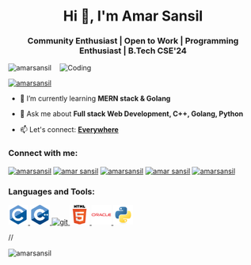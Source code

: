 
<h1 align="center">Hi 👋, I'm Amar Sansil</h1>
<h3 align="center">Community Enthusiast | Open to Work | Programming Enthusiast | B.Tech CSE'24</h3>
<img align="right" alt="Coding" width="400" src="https://cdn.dribbble.com/users/1162077/screenshots/3848914/programmer.gif">

<p align="left"> <img src="https://komarev.com/ghpvc/?username=amarsansil&label=Profile%20views&color=0e75b6&style=flat" alt="amarsansil" /> </p>

<p align="left"> <a href="https://twitter.com/amarsansil" target="blank"><img src="https://img.shields.io/twitter/follow/amarsansil?logo=twitter&style=for-the-badge" alt="amarsansil" /></a> </p>

- 🌱 I’m currently learning **MERN stack & Golang**

- 💬 Ask me about **Full stack Web Development, C++, Golang, Python**

- 📫 Let's connect: **<a href = "https://linktr.ee/amarsansil" > Everywhere </a>**

<h3 align="left">Connect with me:</h3>
<p align="left">
<a href="https://twitter.com/amarsansil" target="blank"><img align="center" src="https://raw.githubusercontent.com/rahuldkjain/github-profile-readme-generator/master/src/images/icons/Social/twitter.svg" alt="amarsansil" height="30" width="40" /></a>
<a href="https://www.linkedin.com/in/amar-sansil-3371721b7" target="blank"><img align="center" src="https://raw.githubusercontent.com/rahuldkjain/github-profile-readme-generator/master/src/images/icons/Social/linked-in-alt.svg" alt="amar sansil" height="30" width="40" /></a>
<a href="https://kaggle.com/amarsansil" target="blank"><img align="center" src="https://raw.githubusercontent.com/rahuldkjain/github-profile-readme-generator/master/src/images/icons/Social/kaggle.svg" alt="amarsansil" height="30" width="40" /></a>
<a href="https://www.facebook.com/profile.php?id=100010565791943" target="blank"><img align="center" src="https://raw.githubusercontent.com/rahuldkjain/github-profile-readme-generator/master/src/images/icons/Social/facebook.svg" alt="amar sansil" height="30" width="40" /></a>
<a href="https://instagram.com/amarsansil" target="blank"><img align="center" src="https://raw.githubusercontent.com/rahuldkjain/github-profile-readme-generator/master/src/images/icons/Social/instagram.svg" alt="amarsansil" height="30" width="40" /></a>
</p>

<h3 align="left">Languages and Tools:</h3>
<p align="left"> 
<a href="https://www.cprogramming.com/" target="_blank" rel="noreferrer"> <img src="https://raw.githubusercontent.com/devicons/devicon/master/icons/c/c-original.svg" alt="c" width="40" height="40"/> </a> 
<a href="https://www.w3schools.com/cpp/" target="_blank" rel="noreferrer"> <img src="https://raw.githubusercontent.com/devicons/devicon/master/icons/cplusplus/cplusplus-original.svg" alt="cplusplus" width="40" height="40"/> </a> 
<a href="https://www.w3schools.com/css/" target="_blank" rel="noreferrer"> <img src="https://www.vectorlogo.zone/logos/git-scm/git-scm-icon.svg" alt="git" width="40" height="40"/> </a> 
<a href="https://www.w3.org/html/" target="_blank" rel="noreferrer"> <img src="https://raw.githubusercontent.com/devicons/devicon/master/icons/html5/html5-original-wordmark.svg" alt="html5" width="40" height="40"/> </a> 
<a href="https://www.java.com" target="_blank" rel="noreferrer"> <img src="https://raw.githubusercontent.com/devicons/devicon/master/icons/oracle/oracle-original.svg" alt="oracle" width="40" height="40"/> </a> 
<a href="https://www.python.org" target="_blank" rel="noreferrer"> <img src="https://raw.githubusercontent.com/devicons/devicon/master/icons/python/python-original.svg" alt="python" width="40" height="40"/> </a> 
</p>

//<p><img align="center" src="https://github-readme-streak-stats.herokuapp.com/?user=amarsansil&" alt="amarsansil" /></p>
